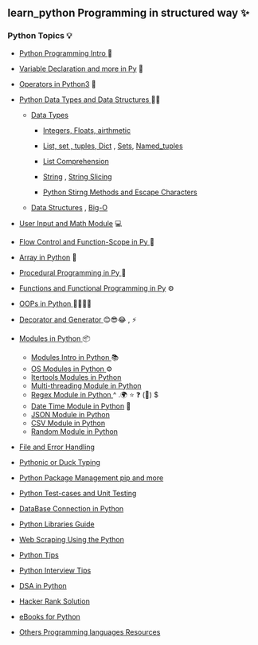 ## learn_python Programming in structured way ✨ 

### Python Topics 💡
- [ Python Programming Intro ](Python3/Overview_Intro/Readme.md) 🚀
- [ Variable Declaration and more in Py](Python3/Variables_&_Types/) 👋
- [ Operators in Python3](Python3/Operators_in_py/operators.py) 🧠
- [ Python Data Types and  Data Structures ](Python3/Py_Data_Types_Data_Structure/) 👨‍💻
  -  [Data Types]()
        - [Integers, Floats, airthmetic](Python3/Py_Data_Types_Data_Structure/Integers_Floats_Airthmetic_operations.py)
        - [List, set , tuples, Dict](Python3/Py_Data_Types_Data_Structure/list-set-tuple-dict.py) , [Sets](Python3/Py_Data_Types_Data_Structure/Sets.py), [Named_tuples](Python3/Py_Data_Types_Data_Structure/Namedtuples.py)

        - [List Comprehension ](Python3/Py_Data_Types_Data_Structure/List_comprehensions.py)
        - [String](Python3/Py_Data_Types_Data_Structure/Strings_f-string.py) , [String Slicing](Python3/Py_Data_Types_Data_Structure/Slicing_lists_&_Strings.py)
        
        - [ Python Stirng Methods and Escape Characters](Python3/Py_Data_Types_Data_Structure/String_Methods.md)

  -   [Data Structures](Python3/Py_Data_Types_Data_Structure/DSA_Python.py) , [Big-O](Python3/Py_Data_Types_Data_Structure/Big-O-notation.py)

- [ User Input and Math Module](Python3/Math_&_User_Input/) 💻
- [ Flow Control and Function-Scope in Py ](Python3/Flow_controls%20in%20Py/) 🌊
- [ Array in Python](Python3/Arrays_&_Numpy/) 📜
- [ Procedural Programming in Py ](Python3/Procedural_programing/) 📑
- [ Functions and Functional Programming in Py](Python3/Functional_Programming/) ⚙
- [ OOPs in Python ](Python3/OOPs_in_Python/) 🌲🍃🌿🍂
- [ Decorator and Generator ](Python3/Decorator_&_Generator/) 😊😎😂 , ⚡
- [ Modules in Python ](Python3/Modules_in_py/)   📦
   - [ Modules Intro in Python ](Python3/Modules_in_py/Modules_Intro/)  📚
   - [ OS Modules in Python ](Python3/Modules_in_py/OS_Modules/) ⚙️
   - [ Itertools Modules in Python](Python3/Modules_in_py/Itertools_module/)
   - [ Multi-threading Module in Python ](Python3/Modules_in_py/Multithreading_inPy.py)
   - [ Regex Module in Python ](Python3/Modules_in_py/Regex_Module) ^ .🌍 ⭐ ❓ (👥) $
   - [ Date Time Module in Python](Python3/Modules_in_py/Datetime_Module/)  📅
   - [ JSON Module in Python ](Python3/Modules_in_py/JSON_Module_py/)
   - [ CSV Module in Python ](Python3/Modules_in_py/CSV_Module.py)
   - [ Random Module in Python ](Python3/Modules_in_py/Random_Module.py)


- [ File and Error Handling ](Python3/File_&_Error_handlings_Py/)
- [ Pythonic or Duck Typing ](Python3/Pythonic/)
- [ Python Package Management pip and more](Python3/Python_IDEs_Packaging/)
- [ Python Test-cases and Unit Testing ](Python3/Py_code_testing/)
- [ DataBase Connection in Python ](Python3/DataBase_Connections/)
- [ Python Libraries Guide](Python3/Py_Libraries.py/)
- [ Web Scraping Using the Python ](Python3/Web_scraping_Python/)
- [ Python Tips ](Python3/Python_tips/)
- [ Python Interview Tips ](Python3/Python_Interview/)
- [ DSA in Python ](Python3/DSA_Py/)
- [ Hacker Rank Solution ](Python3/Hacker_Rank_py/)
- [ eBooks for Python ](Python3/)

- [ Others Programming languages Resources](Python3/Resources/Other_langs.md)
